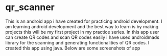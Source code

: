 # qr_scanner

This is an android app i have created for practicing android development. I am learning android development and the best way to learn is by making projects this will be my first
project in my practice series. In this app user can create QR codes and scan QR codes easily i have used androidmads library for the scanning and generating functionalities
of QR codes. I created this app using java. Below are some screenshots of app
